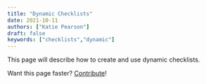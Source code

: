 ```yaml
---
title: "Dynamic Checklists"
date: 2021-10-11
authors: ["Katie Pearson"]
draft: false
keywords: ["checklists","dynamic"]
---
```


This page will describe how to create and use dynamic checklists.

Want this page faster? [Contribute](https://biokic.github.io/symbiota-docs/contribute/)!
